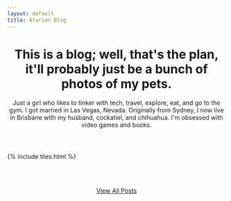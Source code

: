 ```yaml
---
layout: default
title: Afarian Blog
---
```


<header>
<h1>This is a blog; well, that's the plan,<br>
it'll probably just be a bunch of photos of my pets.</h1>
<p>Just a girl who likes to tinker with tech, travel, explore, eat, and go to the gym. I got married in Las Vegas, Nevada. Originally from Sydney, I now live in Brisbane with my husband, cockatiel, and chihuahua. I'm obsessed with video games and books.</p>       
</header>

{% include tiles.html %}

<br><br>

<center><p><a href="{{ site.baseurl }}/all.html" class="logo">View All Posts</a></p></center>
